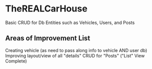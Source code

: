# TheREALCarHouse
Basic CRUD for Db Entities such as Vehicles, Users, and Posts

## Areas of Improvement List
Creating vehicle (as need to pass along info to vehicle AND user db)
Improving layout/view of all "details"
CRUD for "Posts" ("List" View Complete)
